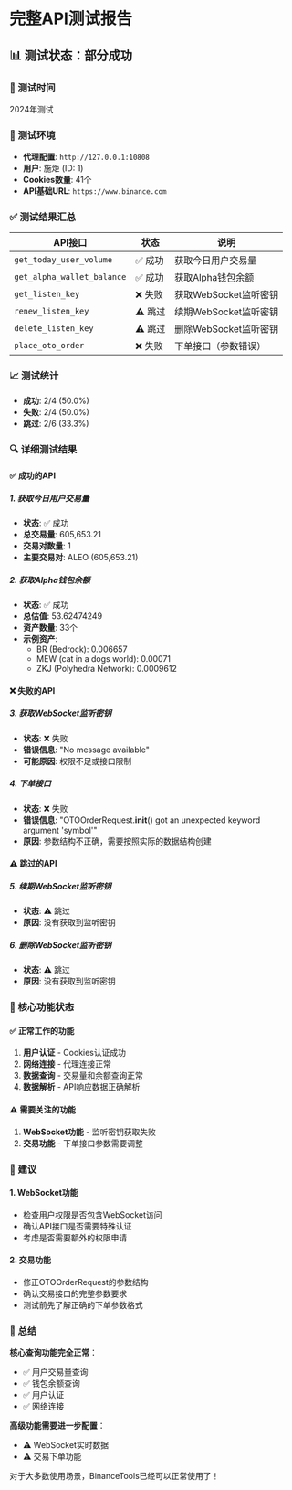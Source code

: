 # 完整API测试报告

## 📊 测试状态：部分成功

### 📅 测试时间
2024年测试

### 🔧 测试环境
- **代理配置**: `http://127.0.0.1:10808`
- **用户**: 施炬 (ID: 1)
- **Cookies数量**: 41个
- **API基础URL**: `https://www.binance.com`

### ✅ 测试结果汇总

| API接口 | 状态 | 说明 |
|---------|------|------|
| `get_today_user_volume` | ✅ 成功 | 获取今日用户交易量 |
| `get_alpha_wallet_balance` | ✅ 成功 | 获取Alpha钱包余额 |
| `get_listen_key` | ❌ 失败 | 获取WebSocket监听密钥 |
| `renew_listen_key` | ⚠️ 跳过 | 续期WebSocket监听密钥 |
| `delete_listen_key` | ⚠️ 跳过 | 删除WebSocket监听密钥 |
| `place_oto_order` | ❌ 失败 | 下单接口（参数错误） |

### 📈 测试统计
- **成功**: 2/4 (50.0%)
- **失败**: 2/4 (50.0%)
- **跳过**: 2/6 (33.3%)

### 🔍 详细测试结果

#### ✅ 成功的API

##### 1. 获取今日用户交易量
- **状态**: ✅ 成功
- **总交易量**: 605,653.21
- **交易对数量**: 1
- **主要交易对**: ALEO (605,653.21)

##### 2. 获取Alpha钱包余额
- **状态**: ✅ 成功
- **总估值**: 53.62474249
- **资产数量**: 33个
- **示例资产**:
  - BR (Bedrock): 0.006657
  - MEW (cat in a dogs world): 0.00071
  - ZKJ (Polyhedra Network): 0.0009612

#### ❌ 失败的API

##### 3. 获取WebSocket监听密钥
- **状态**: ❌ 失败
- **错误信息**: "No message available"
- **可能原因**: 权限不足或接口限制

##### 4. 下单接口
- **状态**: ❌ 失败
- **错误信息**: "OTOOrderRequest.__init__() got an unexpected keyword argument 'symbol'"
- **原因**: 参数结构不正确，需要按照实际的数据结构创建

#### ⚠️ 跳过的API

##### 5. 续期WebSocket监听密钥
- **状态**: ⚠️ 跳过
- **原因**: 没有获取到监听密钥

##### 6. 删除WebSocket监听密钥
- **状态**: ⚠️ 跳过
- **原因**: 没有获取到监听密钥

### 🎯 核心功能状态

#### ✅ 正常工作的功能
1. **用户认证** - Cookies认证成功
2. **网络连接** - 代理连接正常
3. **数据查询** - 交易量和余额查询正常
4. **数据解析** - API响应数据正确解析

#### ⚠️ 需要关注的功能
1. **WebSocket功能** - 监听密钥获取失败
2. **交易功能** - 下单接口参数需要调整

### 📝 建议

#### 1. WebSocket功能
- 检查用户权限是否包含WebSocket访问
- 确认API接口是否需要特殊认证
- 考虑是否需要额外的权限申请

#### 2. 交易功能
- 修正OTOOrderRequest的参数结构
- 确认交易接口的完整参数要求
- 测试前先了解正确的下单参数格式

### 🎉 总结

**核心查询功能完全正常**：
- ✅ 用户交易量查询
- ✅ 钱包余额查询
- ✅ 用户认证
- ✅ 网络连接

**高级功能需要进一步配置**：
- ⚠️ WebSocket实时数据
- ⚠️ 交易下单功能

对于大多数使用场景，BinanceTools已经可以正常使用了！
